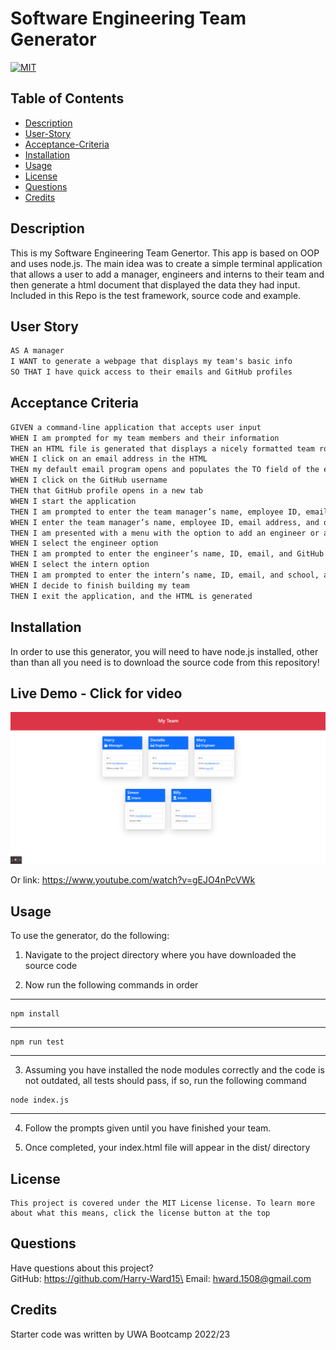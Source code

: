 # Software Engineering Team Generator
[![MIT](https://img.shields.io/badge/License-MIT-yellow?style=for-the-badge)](https://opensource.org/licenses/MIT)

## Table of Contents
* [Description](#description)
* [User-Story](#user-story)
* [Acceptance-Criteria](#acceptance-criteria)
* [Installation](#installation)
* [Usage](#usage)
* [License](#license)
* [Questions](#questions)
* [Credits](#credits)

## Description

This is my Software Engineering Team Genertor. This app is based on OOP and uses node.js. The main idea was to create a simple terminal application that allows a user to add a manager, engineers and interns to their team and then generate a html document that displayed the data they had input. Included in this Repo is the test framework, source code and example.

## User Story

```md
AS A manager
I WANT to generate a webpage that displays my team's basic info
SO THAT I have quick access to their emails and GitHub profiles
```

## Acceptance Criteria

```md
GIVEN a command-line application that accepts user input
WHEN I am prompted for my team members and their information
THEN an HTML file is generated that displays a nicely formatted team roster based on user input
WHEN I click on an email address in the HTML
THEN my default email program opens and populates the TO field of the email with the address
WHEN I click on the GitHub username
THEN that GitHub profile opens in a new tab
WHEN I start the application
THEN I am prompted to enter the team manager’s name, employee ID, email address, and office number
WHEN I enter the team manager’s name, employee ID, email address, and office number
THEN I am presented with a menu with the option to add an engineer or an intern or to finish building my team
WHEN I select the engineer option
THEN I am prompted to enter the engineer’s name, ID, email, and GitHub username, and I am taken back to the menu
WHEN I select the intern option
THEN I am prompted to enter the intern’s name, ID, email, and school, and I am taken back to the menu
WHEN I decide to finish building my team
THEN I exit the application, and the HTML is generated
```

## Installation

In order to use this generator, you will need to have node.js installed, other than than all you need is to download the source code from this repository!

## Live Demo - Click for video

[![Watch the video](./assets/mockup.png)](./assets/demo.mp4)

Or link: https://www.youtube.com/watch?v=gEJO4nPcVWk

## Usage

To use the generator, do the following:

1) Navigate to the project directory where you have downloaded the source code

2) Now run the following commands in order
----------

``` 
npm install 
```
----------
```
npm run test
```
----------

3) Assuming you have installed the node modules correctly and the code is not outdated, all tests should pass, if so, run the following command
```
node index.js
```
----------
4) Follow the prompts given until you have finished your team.

5) Once completed, your index.html file will appear in the dist/ directory


## License

  ```
  This project is covered under the MIT License license. To learn more about what this means, click the license button at the top
  ```

## Questions

Have questions about this project?\
GitHub: https://github.com/Harry-Ward15\
Email: hward.1508@gmail.com

## Credits

Starter code was written by UWA Bootcamp 2022/23
